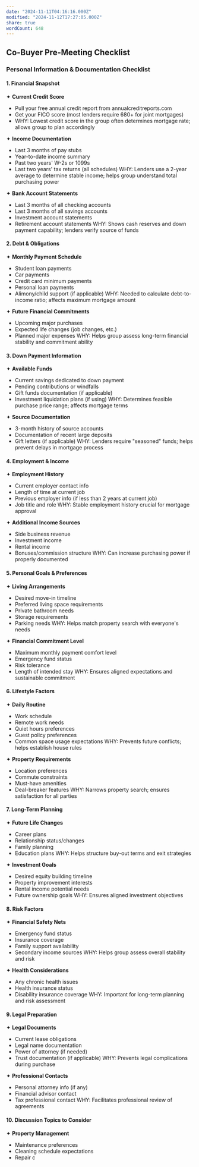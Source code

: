 ```yaml
---
date: "2024-11-11T04:16:16.000Z"
modified: "2024-11-12T17:27:05.000Z"
share: true
wordCount: 648
---
```

## Co-Buyer Pre-Meeting Checklist
### Personal Information & Documentation Checklist

#### 1. Financial Snapshot

✦ **Current Credit Score**

- Pull your free annual credit report from annualcreditreports.com
- Get your FICO score (most lenders require 680+ for joint mortgages)
- WHY: Lowest credit score in the group often determines mortgage rate; allows group to plan accordingly

✦ **Income Documentation**

- Last 3 months of pay stubs
- Year-to-date income summary
- Past two years' W-2s or 1099s
- Last two years' tax returns (all schedules)
WHY: Lenders use a 2-year average to determine stable income; helps group understand total purchasing power

✦ **Bank Account Statements**

- Last 3 months of all checking accounts
- Last 3 months of all savings accounts
- Investment account statements
- Retirement account statements
WHY: Shows cash reserves and down payment capability; lenders verify source of funds

#### 2. Debt & Obligations

✦ **Monthly Payment Schedule**

- Student loan payments
- Car payments
- Credit card minimum payments
- Personal loan payments
- Alimony/child support (if applicable)
WHY: Needed to calculate debt-to-income ratio; affects maximum mortgage amount

✦ **Future Financial Commitments**

- Upcoming major purchases
- Expected life changes (job changes, etc.)
- Planned major expenses
WHY: Helps group assess long-term financial stability and commitment ability

#### 3. Down Payment Information

✦ **Available Funds**

- Current savings dedicated to down payment
- Pending contributions or windfalls
- Gift funds documentation (if applicable)
- Investment liquidation plans (if using)
WHY: Determines feasible purchase price range; affects mortgage terms

✦ **Source Documentation**

- 3-month history of source accounts
- Documentation of recent large deposits
- Gift letters (if applicable)
WHY: Lenders require "seasoned" funds; helps prevent delays in mortgage process

#### 4. Employment & Income

✦ **Employment History**

- Current employer contact info
- Length of time at current job
- Previous employer info (if less than 2 years at current job)
- Job title and role
WHY: Stable employment history crucial for mortgage approval

✦ **Additional Income Sources**

- Side business revenue
- Investment income
- Rental income
- Bonuses/commission structure
WHY: Can increase purchasing power if properly documented

#### 5. Personal Goals & Preferences

✦ **Living Arrangements**

- Desired move-in timeline
- Preferred living space requirements
- Private bathroom needs
- Storage requirements
- Parking needs
WHY: Helps match property search with everyone's needs

✦ **Financial Commitment Level**

- Maximum monthly payment comfort level
- Emergency fund status
- Risk tolerance
- Length of intended stay
WHY: Ensures aligned expectations and sustainable commitment

#### 6. Lifestyle Factors

✦ **Daily Routine**

- Work schedule
- Remote work needs
- Quiet hours preferences
- Guest policy preferences
- Common space usage expectations
WHY: Prevents future conflicts; helps establish house rules

✦ **Property Requirements**

- Location preferences
- Commute constraints
- Must-have amenities
- Deal-breaker features
WHY: Narrows property search; ensures satisfaction for all parties

#### 7. Long-Term Planning

✦ **Future Life Changes**

- Career plans
- Relationship status/changes
- Family planning
- Education plans
WHY: Helps structure buy-out terms and exit strategies

✦ **Investment Goals**

- Desired equity building timeline
- Property improvement interests
- Rental income potential needs
- Future ownership goals
WHY: Ensures aligned investment objectives

#### 8. Risk Factors

✦ **Financial Safety Nets**

- Emergency fund status
- Insurance coverage
- Family support availability
- Secondary income sources
WHY: Helps group assess overall stability and risk

✦ **Health Considerations**

- Any chronic health issues
- Health insurance status
- Disability insurance coverage
WHY: Important for long-term planning and risk assessment

#### 9. Legal Preparation

✦ **Legal Documents**

- Current lease obligations
- Legal name documentation
- Power of attorney (if needed)
- Trust documentation (if applicable)
WHY: Prevents legal complications during purchase

✦ **Professional Contacts**

- Personal attorney info (if any)
- Financial advisor contact
- Tax professional contact
WHY: Facilitates professional review of agreements

#### 10. Discussion Topics to Consider

✦ **Property Management**

- Maintenance preferences
- Cleaning schedule expectations
- Repair c
